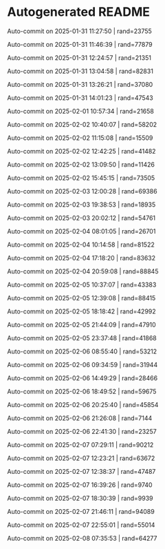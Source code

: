# Autogenerated README

Auto-commit on 2025-01-31 11:27:50 | rand=23755

Auto-commit on 2025-01-31 11:46:39 | rand=77879

Auto-commit on 2025-01-31 12:24:57 | rand=21351

Auto-commit on 2025-01-31 13:04:58 | rand=82831

Auto-commit on 2025-01-31 13:26:21 | rand=37080

Auto-commit on 2025-01-31 14:01:23 | rand=47543

Auto-commit on 2025-02-01 10:57:34 | rand=21658

Auto-commit on 2025-02-02 10:40:07 | rand=58202

Auto-commit on 2025-02-02 11:15:08 | rand=15509

Auto-commit on 2025-02-02 12:42:25 | rand=41482

Auto-commit on 2025-02-02 13:09:50 | rand=11426

Auto-commit on 2025-02-02 15:45:15 | rand=73505

Auto-commit on 2025-02-03 12:00:28 | rand=69386

Auto-commit on 2025-02-03 19:38:53 | rand=18935

Auto-commit on 2025-02-03 20:02:12 | rand=54761

Auto-commit on 2025-02-04 08:01:05 | rand=26701

Auto-commit on 2025-02-04 10:14:58 | rand=81522

Auto-commit on 2025-02-04 17:18:20 | rand=83632

Auto-commit on 2025-02-04 20:59:08 | rand=88845

Auto-commit on 2025-02-05 10:37:07 | rand=43383

Auto-commit on 2025-02-05 12:39:08 | rand=88415

Auto-commit on 2025-02-05 18:18:42 | rand=42992

Auto-commit on 2025-02-05 21:44:09 | rand=47910

Auto-commit on 2025-02-05 23:37:48 | rand=41868

Auto-commit on 2025-02-06 08:55:40 | rand=53212

Auto-commit on 2025-02-06 09:34:59 | rand=31944

Auto-commit on 2025-02-06 14:49:29 | rand=28466

Auto-commit on 2025-02-06 18:49:52 | rand=59675

Auto-commit on 2025-02-06 20:25:40 | rand=45854

Auto-commit on 2025-02-06 21:26:08 | rand=7144

Auto-commit on 2025-02-06 22:41:30 | rand=23257

Auto-commit on 2025-02-07 07:29:11 | rand=90212

Auto-commit on 2025-02-07 12:23:21 | rand=63672

Auto-commit on 2025-02-07 12:38:37 | rand=47487

Auto-commit on 2025-02-07 16:39:26 | rand=9740

Auto-commit on 2025-02-07 18:30:39 | rand=9939

Auto-commit on 2025-02-07 21:46:11 | rand=94089

Auto-commit on 2025-02-07 22:55:01 | rand=55014

Auto-commit on 2025-02-08 07:35:53 | rand=64277
